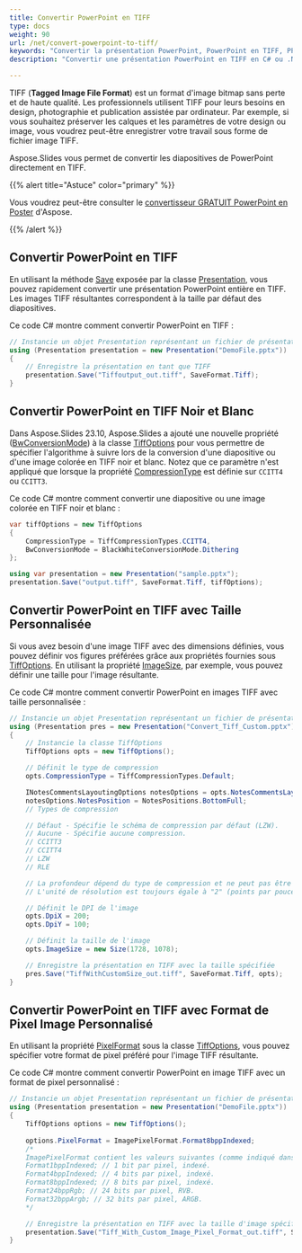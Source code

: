 ```yaml
---
title: Convertir PowerPoint en TIFF
type: docs
weight: 90
url: /net/convert-powerpoint-to-tiff/
keywords: "Convertir la présentation PowerPoint, PowerPoint en TIFF, PPT en TIFF, PPTX en TIFF, C#, Csharp, .NET, Aspose.Slides"
description: "Convertir une présentation PowerPoint en TIFF en C# ou .NET."

---
```


TIFF (**Tagged Image File Format**) est un format d'image bitmap sans perte et de haute qualité. Les professionnels utilisent TIFF pour leurs besoins en design, photographie et publication assistée par ordinateur. Par exemple, si vous souhaitez préserver les calques et les paramètres de votre design ou image, vous voudrez peut-être enregistrer votre travail sous forme de fichier image TIFF.

Aspose.Slides vous permet de convertir les diapositives de PowerPoint directement en TIFF.

{{% alert title="Astuce" color="primary" %}}

Vous voudrez peut-être consulter le [convertisseur GRATUIT PowerPoint en Poster](https://products.aspose.app/slides/conversion/convert-ppt-to-poster-online) d'Aspose.

{{% /alert %}}

## **Convertir PowerPoint en TIFF**

En utilisant la méthode [Save](https://reference.aspose.com/slides/net/aspose.slides/presentation/save/) exposée par la classe [Presentation](https://reference.aspose.com/slides/net/aspose.slides/presentation/), vous pouvez rapidement convertir une présentation PowerPoint entière en TIFF. Les images TIFF résultantes correspondent à la taille par défaut des diapositives.

Ce code C# montre comment convertir PowerPoint en TIFF :

```c#
// Instancie un objet Presentation représentant un fichier de présentation
using (Presentation presentation = new Presentation("DemoFile.pptx"))
{
    // Enregistre la présentation en tant que TIFF
    presentation.Save("Tiffoutput_out.tiff", SaveFormat.Tiff);
}
```

## **Convertir PowerPoint en TIFF Noir et Blanc**

Dans Aspose.Slides 23.10, Aspose.Slides a ajouté une nouvelle propriété ([BwConversionMode](https://reference.aspose.com/slides/net/aspose.slides.export/tiffoptions/bwconversionmode/)) à la classe [TiffOptions](https://reference.aspose.com/slides/net/aspose.slides.export/tiffoptions/) pour vous permettre de spécifier l'algorithme à suivre lors de la conversion d'une diapositive ou d'une image colorée en TIFF noir et blanc. Notez que ce paramètre n'est appliqué que lorsque la propriété [CompressionType](https://reference.aspose.com/slides/net/aspose.slides.export/tiffoptions/compressiontype/) est définie sur `CCITT4` ou `CCITT3`.

Ce code C# montre comment convertir une diapositive ou une image colorée en TIFF noir et blanc :

```c#
var tiffOptions = new TiffOptions
{
    CompressionType = TiffCompressionTypes.CCITT4,
    BwConversionMode = BlackWhiteConversionMode.Dithering
};

using var presentation = new Presentation("sample.pptx");
presentation.Save("output.tiff", SaveFormat.Tiff, tiffOptions);
```

## **Convertir PowerPoint en TIFF avec Taille Personnalisée**

Si vous avez besoin d'une image TIFF avec des dimensions définies, vous pouvez définir vos figures préférées grâce aux propriétés fournies sous [TiffOptions](https://reference.aspose.com/slides/net/aspose.slides.export/tiffoptions/). En utilisant la propriété [ImageSize](https://reference.aspose.com/slides/net/aspose.slides.export/tiffoptions/imagesize/), par exemple, vous pouvez définir une taille pour l'image résultante.

Ce code C# montre comment convertir PowerPoint en images TIFF avec taille personnalisée :

```c#
// Instancie un objet Presentation représentant un fichier de présentation
using (Presentation pres = new Presentation("Convert_Tiff_Custom.pptx"))
{
    // Instancie la classe TiffOptions
    TiffOptions opts = new TiffOptions();

    // Définit le type de compression
    opts.CompressionType = TiffCompressionTypes.Default;

    INotesCommentsLayoutingOptions notesOptions = opts.NotesCommentsLayouting;
    notesOptions.NotesPosition = NotesPositions.BottomFull;
    // Types de compression

    // Défaut - Spécifie le schéma de compression par défaut (LZW).
    // Aucune - Spécifie aucune compression.
    // CCITT3
    // CCITT4
    // LZW
    // RLE

    // La profondeur dépend du type de compression et ne peut pas être définie manuellement.
    // L'unité de résolution est toujours égale à "2" (points par pouce)

    // Définit le DPI de l'image
    opts.DpiX = 200;
    opts.DpiY = 100;

    // Définit la taille de l'image
    opts.ImageSize = new Size(1728, 1078);

    // Enregistre la présentation en TIFF avec la taille spécifiée
    pres.Save("TiffWithCustomSize_out.tiff", SaveFormat.Tiff, opts);
}
```


## **Convertir PowerPoint en TIFF avec Format de Pixel Image Personnalisé**

En utilisant la propriété [PixelFormat](https://reference.aspose.com/slides/net/aspose.slides.export/tiffoptions/pixelformat/) sous la classe [TiffOptions](https://reference.aspose.com/slides/net/aspose.slides.export/tiffoptions), vous pouvez spécifier votre format de pixel préféré pour l'image TIFF résultante.

Ce code C# montre comment convertir PowerPoint en image TIFF avec un format de pixel personnalisé :

```c#
// Instancie un objet Presentation représentant un fichier de présentation
using (Presentation presentation = new Presentation("DemoFile.pptx"))
{
    TiffOptions options = new TiffOptions();
   
    options.PixelFormat = ImagePixelFormat.Format8bppIndexed;
    /*
    ImagePixelFormat contient les valeurs suivantes (comme indiqué dans la documentation) :
    Format1bppIndexed; // 1 bit par pixel, indexé.
    Format4bppIndexed; // 4 bits par pixel, indexé.
    Format8bppIndexed; // 8 bits par pixel, indexé.
    Format24bppRgb; // 24 bits par pixel, RVB.
    Format32bppArgb; // 32 bits par pixel, ARGB.
    */

    // Enregistre la présentation en TIFF avec la taille d'image spécifiée
    presentation.Save("Tiff_With_Custom_Image_Pixel_Format_out.tiff", SaveFormat.Tiff, options);
}
```